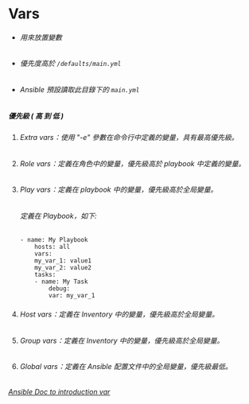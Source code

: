 # Vars
* ###### 用來放置變數
* ###### 優先度高於 ` /defaults/main.yml `
* ###### Ansible 預設讀取此目錄下的 ` main.yml `

##### 優先級 ( 高 到 低 )
1. ###### Extra vars：使用 "-e" 參數在命令行中定義的變量，具有最高優先級。
2. ###### Role vars：定義在角色中的變量，優先級高於 playbook 中定義的變量。
3. ###### Play vars：定義在 playbook 中的變量，優先級高於全局變量。
    ###### 定義在 Playbook，如下:
    ```
    - name: My Playbook
        hosts: all
        vars:
        my_var_1: value1
        my_var_2: value2
        tasks:
        - name: My Task
            debug:
            var: my_var_1
    ```
4. ###### Host vars：定義在 Inventory 中的變量，優先級高於全局變量。
5. ###### Group vars：定義在 Inventory 中的變量，優先級高於全局變量。
6. ###### Global vars：定義在 Ansible 配置文件中的全局變量，優先級最低。


###### [Ansible Doc to introduction var](https://docs.ansible.com/ansible/latest/playbook_guide/playbooks_variables.html#variable-precedence-where-should-i-put-a-variable)
